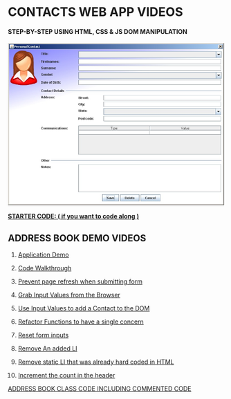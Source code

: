 # CONTACTS WEB APP VIDEOS

#### STEP-BY-STEP USING HTML, CSS & JS DOM MANIPULATION

<img src="./assets/desktop-addressbook.jpg" alt="CRUD" width="500">

**[STARTER CODE: ( if you want to code along )](https://github.com/10-3-pursuit/form-events-starter-jd)**

## ADDRESS BOOK DEMO VIDEOS

1. [Application Demo](https://drive.google.com/file/d/150zIUDqTt3mQk6TEcNgEH4NN0fVzc48h/view?usp=sharing)

1. [Code Walkthrough](https://drive.google.com/file/d/150zIUDqTt3mQk6TEcNgEH4NN0fVzc48h/view?usp=sharing)

1. [Prevent page refresh when submitting form](https://drive.google.com/file/d/1fVBlh8i8sYGYR3_x2YMWmn2MPkpmm1Qn/view?usp=sharing)

1. [Grab Input Values from the Browser](https://drive.google.com/file/d/17tVO-KeRpePQQ51Enn2LdUyFUAYCBGfd/view?usp=sharing)

1. [Use Input Values to add a Contact to the DOM](https://drive.google.com/file/d/1EZK4GuM2DvDAa8sXKiSIlMbX8HF2-XYS/view?usp=sharing)

1. [Refactor Functions to have a single concern](https://drive.google.com/file/d/1dplKaFbnjoRnjnYHgPfpJVdQTiHn7s_D/view?usp=sharing)

1. [Reset form inputs](https://drive.google.com/file/d/1XzTW4HSbQ3mHSLe-Y52gB_JCwhQyaqy3/view?usp=sharing)

1. [Remove An added LI](https://drive.google.com/file/d/1xTWXwQWuZJnDvQyUmDIRyzQEL3zu0-U9/view?usp=sharing)

1. [Remove static LI that was already hard coded in HTML](https://drive.google.com/file/d/1GdX0QCENYOmd8VoY0-96A7FKBj6WsoSx/view?usp=sharing)

1. [Increment the count in the header](https://drive.google.com/file/d/1oVttfZRCOrzZz8saII69U9dSxp8e-xtF/view?usp=sharing)

[ADDRESS BOOK CLASS CODE INCLUDING COMMENTED CODE](https://github.com/10-3-pursuit/address-book-class-code)
